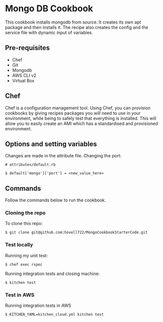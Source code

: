 # Mongo DB Cookbook

This cookbook installs mongodb from source.
It creates its own apt package and then installs it.
The recipe also creates the config and the service file with dynamic input of variables.

## Pre-requisites

- Chef
- Git
- Mongodb
- AWS CLI v2
- Virtual Box

## Chef

Chef is a configuration management tool. Using Chef, you can provision cookbooks by giving recipes packages you will need to use in your environment, while being to safely test that everything is installed. This will allow you to easily create an AMI which has a standardised and provisioned environment.

## Options and setting variables

Changes are made in the attribute file.
Changing the port:
```
# attributes/default.rb

$ default['mongo']['port'] = <new_value_here>
```

## Commands

Follow the commands below to run the cookbook.

### Cloning the repo

To clone this repo:
```
$ git clone git@github.com:hovell722/MongoCookbookStarterCode.git
```

### Test locally

Running my unit test:
```
$ chef exec rspec
```

Running integration tests and closing machine:
```
$ kitchen test
```

### Test in AWS

Running integration tests in AWS
```
$ KITCHEN_YAML=kitchen_cloud.yml kitchen test
```
